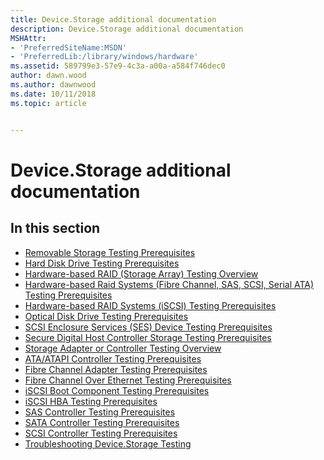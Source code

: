 ```yaml
---
title: Device.Storage additional documentation
description: Device.Storage additional documentation
MSHAttr:
- 'PreferredSiteName:MSDN'
- 'PreferredLib:/library/windows/hardware'
ms.assetid: 589799e3-57e9-4c3a-a00a-a584f746dec0
author: dawn.wood
ms.author: dawnwood
ms.date: 10/11/2018
ms.topic: article


---
```


# Device.Storage additional documentation


## <span id="in_this_section"></span>In this section


-   [Removable Storage Testing Prerequisites](removable-storage-testing-prerequisites.md)
-   [Hard Disk Drive Testing Prerequisites](hard-disk-drive-testing-prerequisites.md)
-   [Hardware-based RAID (Storage Array) Testing Overview](hardware-based-raid--storage-array--testing-overview.md)
-   [Hardware-based Raid Systems (Fibre Channel, SAS, SCSI, Serial ATA) Testing Prerequisites](hardware-based-raid-systems--fibre-channel-sas-scsi-serial-ata--testing-prerequisites.md)
-   [Hardware-based RAID Systems (iSCSI) Testing Prerequisites](hardware-based-raid-systems--iscsi--testing-prerequisites.md)
-   [Optical Disk Drive Testing Prerequisites](optical-disk-drive-testing-prerequisites.md)
-   [SCSI Enclosure Services (SES) Device Testing Prerequisites](scsi-enclosure-services--ses--device-testing-prerequisites.md)
-   [Secure Digital Host Controller Storage Testing Prerequisites](secure-digital-host-controller-storage-testing-prerequisites.md)
-   [Storage Adapter or Controller Testing Overview](storage-adapter-or-controller-testing-overview.md)
-   [ATA/ATAPI Controller Testing Prerequisites](ataatapi-controller-testing-prerequisites.md)
-   [Fibre Channel Adapter Testing Prerequisites](fibre-channel-adapter-testing-prerequisites.md)
-   [Fibre Channel Over Ethernet Testing Prerequisites](fibre-channel-over-ethernet-testing-prerequisites.md)
-   [iSCSI Boot Component Testing Prerequisites](iscsi-boot-component-testing-prerequisites.md)
-   [iSCSI HBA Testing Prerequisites](iscsi-hba-testing-prerequisites.md)
-   [SAS Controller Testing Prerequisites](sas-controller-testing-prerequisites.md)
-   [SATA Controller Testing Prerequisites](sata-controller-testing-prerequisites.md)
-   [SCSI Controller Testing Prerequisites](scsi-controller-testing-prerequisites.md)
-   [Troubleshooting Device.Storage Testing](troubleshooting-devicestorage-testing.md)

 

 







